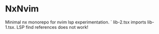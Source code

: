 # NxNvim

Minimal nx monorepo for nvim lsp experimentation.
`
lib-2.tsx imports lib-1.tsx.
LSP find references does not work!